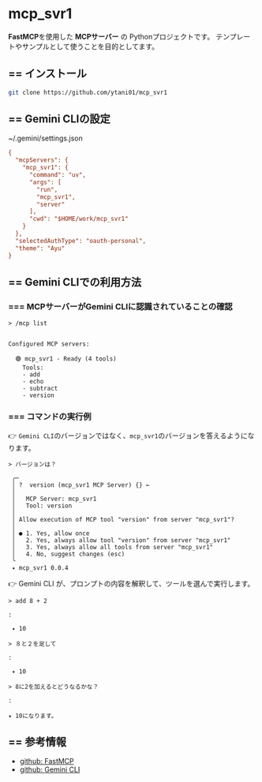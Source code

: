 # mcp_svr1

**FastMCP**を使用した **MCPサーバー** の Pythonプロジェクトです。
テンプレートやサンプルとして使うことを目的としてます。

## == インストール

``` bash
git clone https://github.com/ytani01/mcp_svr1
```


## == Gemini CLIの設定

~/.gemini/settings.json
``` ini
{
  "mcpServers": {
    "mcp_svr1": {
      "command": "uv",
      "args": [
        "run",
        "mcp_svr1",
        "server"
      ],
      "cwd": "$HOME/work/mcp_svr1"
    }
  },
  "selectedAuthType": "oauth-personal",
  "theme": "Ayu"
}
```


## == Gemini CLIでの利用方法

### === MCPサーバーがGemini CLIに認識されていることの確認


``` text
> /mcp list


Configured MCP servers:

  🟢 mcp_svr1 - Ready (4 tools)
    Tools:
    - add
    - echo
    - subtract
    - version
```

### === コマンドの実行例

👉 `Gemini CLI`のバージョンではなく、`mcp_svr1`のバージョンを答えるようになります。
``` text
> バージョンは？

 ╭─
 │ ?  version (mcp_svr1 MCP Server) {} ←
 │
 │   MCP Server: mcp_svr1
 │   Tool: version
 │
 │ Allow execution of MCP tool "version" from server "mcp_svr1"?
 │
 │ ● 1. Yes, allow once
 │   2. Yes, always allow tool "version" from server "mcp_svr1"
 │   3. Yes, always allow all tools from server "mcp_svr1"
 │   4. No, suggest changes (esc)
 ╰
 ✦ mcp_svr1 0.0.4
```


👉 Gemini CLI が、プロンプトの内容を解釈して、ツールを選んで実行します。
``` text
> add 8 + 2

:

 ✦ 10
```

``` text
> ８と２を足して

:

 ✦ 10
```

``` text
> 8に2を加えるとどうなるかな？

:

✦ 10になります。
```


## == 参考情報

- [github: FastMCP](https://github.com/jlowin/fastmcp)
- [github: Gemini CLI](https://github.com/google-gemini/gemini-cli)
